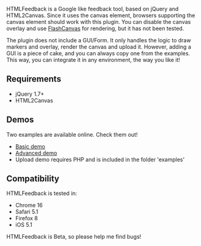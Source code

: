 HTMLFeedback is a Google like feedback tool, based on jQuery and HTML2Canvas. Since it uses the canvas element, browsers supporting the canvas element should work with this plugin. You can disable the canvas overlay and use [FlashCanvas](http://flashcanvas.net/) for rendering, but it has not been tested.

The plugin does not include a GUI/Form. It only handles the logic to draw markers and overlay, render the canvas and upload it. However, adding a GUI is a piece of cake, and you can always copy one from the examples. This way, you can integrate it in any environment, the way you like it!

## Requirements

* jQuery 1.7+
* HTML2Canvas

## Demos

Two examples are available online. Check them out!

* [Basic demo](http://basilfx.github.com/HTMLFeedback/basic.html)
* [Advanced demo](http://basilfx.github.com/HTMLFeedback/advanced.html)
* Upload demo requires PHP and is included in the folder 'examples'

## Compatibility

HTMLFeedback is tested in:

* Chrome 16
* Safari 5.1
* Firefox 8
* iOS 5.1

HTMLFeedback is Beta, so please help me find bugs!